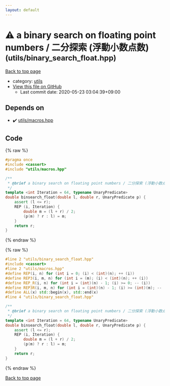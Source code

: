 ```yaml
---
layout: default
---
```


<!-- mathjax config similar to math.stackexchange -->
<script type="text/javascript" async
  src="https://cdnjs.cloudflare.com/ajax/libs/mathjax/2.7.5/MathJax.js?config=TeX-MML-AM_CHTML">
</script>
<script type="text/x-mathjax-config">
  MathJax.Hub.Config({
    TeX: { equationNumbers: { autoNumber: "AMS" }},
    tex2jax: {
      inlineMath: [ ['$','$'] ],
      processEscapes: true
    },
    "HTML-CSS": { matchFontHeight: false },
    displayAlign: "left",
    displayIndent: "2em"
  });
</script>

<script type="text/javascript" src="https://cdnjs.cloudflare.com/ajax/libs/jquery/3.4.1/jquery.min.js"></script>
<script src="https://cdn.jsdelivr.net/npm/jquery-balloon-js@1.1.2/jquery.balloon.min.js" integrity="sha256-ZEYs9VrgAeNuPvs15E39OsyOJaIkXEEt10fzxJ20+2I=" crossorigin="anonymous"></script>
<script type="text/javascript" src="../../assets/js/copy-button.js"></script>
<link rel="stylesheet" href="../../assets/css/copy-button.css" />


# :warning: a binary search on floating point numbers / 二分探索 (浮動小数点数) <small>(utils/binary_search_float.hpp)</small>

<a href="../../index.html">Back to top page</a>

* category: <a href="../../index.html#2b3583e6e17721c54496bd04e57a0c15">utils</a>
* <a href="{{ site.github.repository_url }}/blob/master/utils/binary_search_float.hpp">View this file on GitHub</a>
    - Last commit date: 2020-05-23 03:04:39+09:00




## Depends on

* :heavy_check_mark: <a href="macros.hpp.html">utils/macros.hpp</a>


## Code

<a id="unbundled"></a>
{% raw %}
```cpp
#pragma once
#include <cassert>
#include "utils/macros.hpp"

/**
 * @brief a binary search on floating point numbers / 二分探索 (浮動小数点数)
 */
template <int Iteration = 64, typename UnaryPredicate>
double binsearch_float(double l, double r, UnaryPredicate p) {
    assert (l <= r);
    REP (i, Iteration) {
        double m = (l + r) / 2;
        (p(m) ? r : l) = m;
    }
    return r;
}

```
{% endraw %}

<a id="bundled"></a>
{% raw %}
```cpp
#line 2 "utils/binary_search_float.hpp"
#include <cassert>
#line 2 "utils/macros.hpp"
#define REP(i, n) for (int i = 0; (i) < (int)(n); ++ (i))
#define REP3(i, m, n) for (int i = (m); (i) < (int)(n); ++ (i))
#define REP_R(i, n) for (int i = (int)(n) - 1; (i) >= 0; -- (i))
#define REP3R(i, m, n) for (int i = (int)(n) - 1; (i) >= (int)(m); -- (i))
#define ALL(x) std::begin(x), std::end(x)
#line 4 "utils/binary_search_float.hpp"

/**
 * @brief a binary search on floating point numbers / 二分探索 (浮動小数点数)
 */
template <int Iteration = 64, typename UnaryPredicate>
double binsearch_float(double l, double r, UnaryPredicate p) {
    assert (l <= r);
    REP (i, Iteration) {
        double m = (l + r) / 2;
        (p(m) ? r : l) = m;
    }
    return r;
}

```
{% endraw %}

<a href="../../index.html">Back to top page</a>

